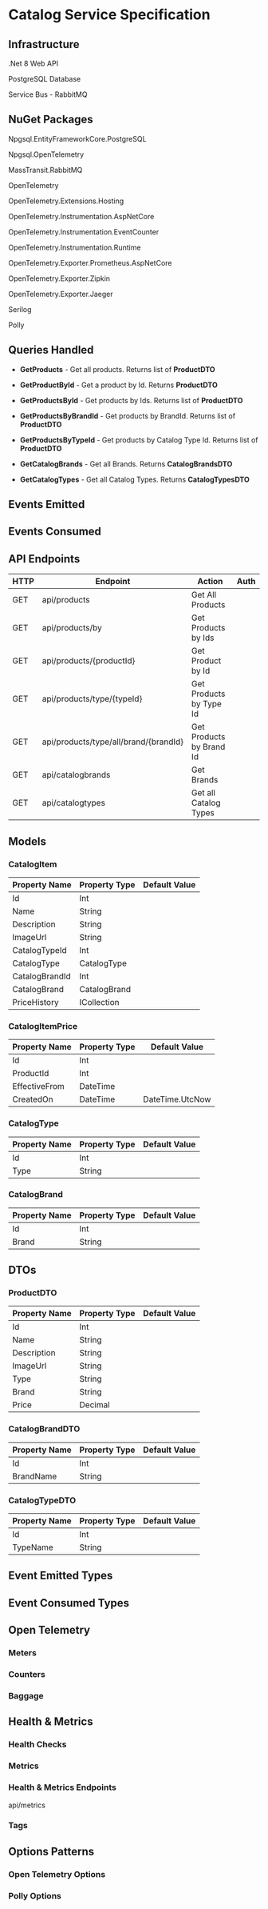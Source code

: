 ﻿# Catalog Service Specification

## Infrastructure

.Net 8 Web API

PostgreSQL Database

Service Bus - RabbitMQ

## NuGet Packages

Npgsql.EntityFrameworkCore.PostgreSQL

Npgsql.OpenTelemetry

MassTransit.RabbitMQ

OpenTelemetry

OpenTelemetry.Extensions.Hosting

OpenTelemetry.Instrumentation.AspNetCore

OpenTelemetry.Instrumentation.EventCounter

OpenTelemetry.Instrumentation.Runtime

OpenTelemetry.Exporter.Prometheus.AspNetCore

OpenTelemetry.Exporter.Zipkin

OpenTelemetry.Exporter.Jaeger

Serilog

Polly


## Queries Handled

- **GetProducts** - Get all products. Returns list of **ProductDTO**

- **GetProductById** - Get a product by Id. Returns **ProductDTO**

- **GetProductsById** - Get products by Ids. Returns list of **ProductDTO**

- **GetProductsByBrandId** - Get products by BrandId. Returns list of **ProductDTO**

- **GetProductsByTypeId** - Get products by Catalog Type Id. Returns list of **ProductDTO**

- **GetCatalogBrands** - Get all Brands. Returns **CatalogBrandsDTO**

- **GetCatalogTypes** - Get all Catalog Types. Returns **CatalogTypesDTO**


## Events Emitted

## Events Consumed

## API Endpoints

| HTTP | Endpoint                              | Action                   | Auth |
|------|---------------------------------------|--------------------------|------|
| GET  | api/products                          | Get All Products         |      |
| GET  | api/products/by                       | Get Products by Ids      |      |
| GET  | api/products/{productId}              | Get Product by Id        |      |
| GET  | api/products/type/{typeId}            | Get Products by Type Id  |      |
| GET  | api/products/type/all/brand/{brandId} | Get Products by Brand Id |      |
| GET  | api/catalogbrands                     | Get Brands               |      |
| GET  | api/catalogtypes                      | Get all Catalog Types    |      |

## Models

### CatalogItem

| Property Name  | Property Type                 | Default Value |
|----------------|-------------------------------|---------------|
| Id             | Int                           |               |
| Name           | String                        |               |
| Description    | String                        |               |
| ImageUrl       | String                        |               |
| CatalogTypeId  | Int                           |               |
| CatalogType    | CatalogType                   |               |
| CatalogBrandId | Int                           |               |
| CatalogBrand   | CatalogBrand                  |               |
| PriceHistory   | ICollection<CatalogItemPrice> |               |

### CatalogItemPrice

| Property Name | Property Type | Default Value   |
|---------------|---------------|-----------------|
| Id            | Int           |                 |
| ProductId     | Int           |                 |
| EffectiveFrom | DateTime      |                 |
| CreatedOn     | DateTime      | DateTime.UtcNow |

### CatalogType

| Property Name | Property Type | Default Value |
|---------------|---------------|---------------|
| Id            | Int           |               |
| Type          | String        |               |

### CatalogBrand

| Property Name | Property Type | Default Value |
|---------------|---------------|---------------|
| Id            | Int           |               |
| Brand         | String        |               |

## DTOs

### ProductDTO


| Property Name | Property Type                 | Default Value |
|---------------|-------------------------------|---------------|
| Id            | Int                           |               |
| Name          | String                        |               |
| Description   | String                        |               |
| ImageUrl      | String                        |               |
| Type          | String                        |               |
| Brand         | String                        |               |
| Price         | Decimal                       |               |


### CatalogBrandDTO

| Property Name | Property Type                 | Default Value |
|---------------|-------------------------------|---------------|
| Id            | Int                           |               |
| BrandName     | String                        |               |

### CatalogTypeDTO

| Property Name | Property Type                 | Default Value |
|---------------|-------------------------------|---------------|
| Id            | Int                           |               |
| TypeName      | String                        |               |

## Event Emitted Types

## Event Consumed Types

## Open Telemetry

### Meters

### Counters

### Baggage

## Health & Metrics

### Health Checks

### Metrics

### Health & Metrics Endpoints

api/metrics

### Tags

## Options Patterns

### Open Telemetry Options

### Polly Options

